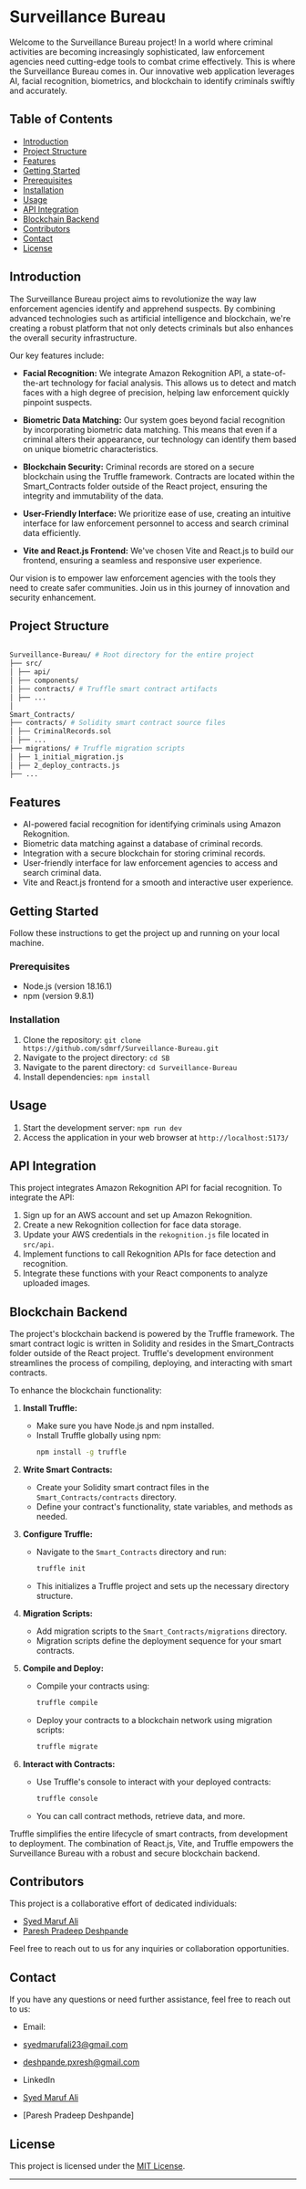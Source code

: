# Surveillance Bureau

Welcome to the Surveillance Bureau project! In a world where criminal activities are becoming increasingly sophisticated, law enforcement agencies need cutting-edge tools to combat crime effectively. This is where the Surveillance Bureau comes in. Our innovative web application leverages AI, facial recognition, biometrics, and blockchain to identify criminals swiftly and accurately.

## Table of Contents

- [Introduction](#introduction)
- [Project Structure](#project-structure)
- [Features](#features)
- [Getting Started](#getting-started)
- [Prerequisites](#prerequisites)
- [Installation](#installation)
- [Usage](#usage)
- [API Integration](#api-integration)
- [Blockchain Backend](#blockchain-backend)
- [Contributors](#contributors)
- [Contact](#contact)
- [License](#license)

## Introduction

The Surveillance Bureau project aims to revolutionize the way law enforcement agencies identify and apprehend suspects. By combining advanced technologies such as artificial intelligence and blockchain, we're creating a robust platform that not only detects criminals but also enhances the overall security infrastructure.

Our key features include:

- **Facial Recognition:** We integrate Amazon Rekognition API, a state-of-the-art technology for facial analysis. This allows us to detect and match faces with a high degree of precision, helping law enforcement quickly pinpoint suspects.

- **Biometric Data Matching:** Our system goes beyond facial recognition by incorporating biometric data matching. This means that even if a criminal alters their appearance, our technology can identify them based on unique biometric characteristics.

- **Blockchain Security:** Criminal records are stored on a secure blockchain using the Truffle framework. Contracts are located within the Smart_Contracts folder outside of the React project, ensuring the integrity and immutability of the data.

- **User-Friendly Interface:** We prioritize ease of use, creating an intuitive interface for law enforcement personnel to access and search criminal data efficiently.

- **Vite and React.js Frontend:** We've chosen Vite and React.js to build our frontend, ensuring a seamless and responsive user experience.

Our vision is to empower law enforcement agencies with the tools they need to create safer communities. Join us in this journey of innovation and security enhancement.

## Project Structure
```bash

Surveillance-Bureau/ # Root directory for the entire project
├── src/
│ ├── api/
│ ├── components/
│ ├── contracts/ # Truffle smart contract artifacts
│ ├── ...
│
Smart_Contracts/
├── contracts/ # Solidity smart contract source files
│ ├── CriminalRecords.sol
│ ├── ...
├── migrations/ # Truffle migration scripts
│ ├── 1_initial_migration.js
│ ├── 2_deploy_contracts.js
├── ...

```


## Features

- AI-powered facial recognition for identifying criminals using Amazon Rekognition.
- Biometric data matching against a database of criminal records.
- Integration with a secure blockchain for storing criminal records.
- User-friendly interface for law enforcement agencies to access and search criminal data.
- Vite and React.js frontend for a smooth and interactive user experience.

## Getting Started

Follow these instructions to get the project up and running on your local machine.

### Prerequisites

- Node.js (version 18.16.1)
- npm (version 9.8.1)

### Installation

1. Clone the repository: `git clone https://github.com/sdmrf/Surveillance-Bureau.git`
2. Navigate to the project directory: `cd SB`
3. Navigate to the parent directory: `cd Surveillance-Bureau`
5. Install dependencies: `npm install`

## Usage

1. Start the development server: `npm run dev`
2. Access the application in your web browser at `http://localhost:5173/`

## API Integration

This project integrates Amazon Rekognition API for facial recognition. To integrate the API:

1. Sign up for an AWS account and set up Amazon Rekognition.
2. Create a new Rekognition collection for face data storage.
3. Update your AWS credentials in the `rekognition.js` file located in `src/api`.
4. Implement functions to call Rekognition APIs for face detection and recognition.
5. Integrate these functions with your React components to analyze uploaded images.

## Blockchain Backend

The project's blockchain backend is powered by the Truffle framework. The smart contract logic is written in Solidity and resides in the Smart_Contracts folder outside of the React project. Truffle's development environment streamlines the process of compiling, deploying, and interacting with smart contracts.

To enhance the blockchain functionality:

1. **Install Truffle:**
   - Make sure you have Node.js and npm installed.
   - Install Truffle globally using npm:
     ```bash
     npm install -g truffle
     ```

2. **Write Smart Contracts:**
   - Create your Solidity smart contract files in the `Smart_Contracts/contracts` directory.
   - Define your contract's functionality, state variables, and methods as needed.

3. **Configure Truffle:**
   - Navigate to the `Smart_Contracts` directory and run:
     ```bash
     truffle init
     ```
   - This initializes a Truffle project and sets up the necessary directory structure.

4. **Migration Scripts:**
   - Add migration scripts to the `Smart_Contracts/migrations` directory.
   - Migration scripts define the deployment sequence for your smart contracts.

5. **Compile and Deploy:**
   - Compile your contracts using:
     ```bash
     truffle compile
     ```
   - Deploy your contracts to a blockchain network using migration scripts:
     ```bash
     truffle migrate
     ```

6. **Interact with Contracts:**
   - Use Truffle's console to interact with your deployed contracts:
     ```bash
     truffle console
     ```
   - You can call contract methods, retrieve data, and more.

Truffle simplifies the entire lifecycle of smart contracts, from development to deployment. The combination of React.js, Vite, and Truffle empowers the Surveillance Bureau with a robust and secure blockchain backend.

## Contributors

This project is a collaborative effort of dedicated individuals:

- [Syed Maruf Ali](https://github.com/sdmrf/)
- [Paresh Pradeep Deshpande](https://github.com/Silent8712)

Feel free to reach out to us for any inquiries or collaboration opportunities.

## Contact

If you have any questions or need further assistance, feel free to reach out to us:

- Email:
- syedmarufali23@gmail.com
- deshpande.pxresh@gmail.com
  
- LinkedIn
- [Syed Maruf Ali](https://www.linkedin.com/in/syedmarufali/)
- [Paresh Pradeep Deshpande]

## License

This project is licensed under the [MIT License](LICENSE).

---

